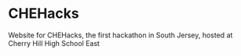CHEHacks
========

Website for CHEHacks, the first hackathon in South Jersey, hosted at Cherry Hill High School East
